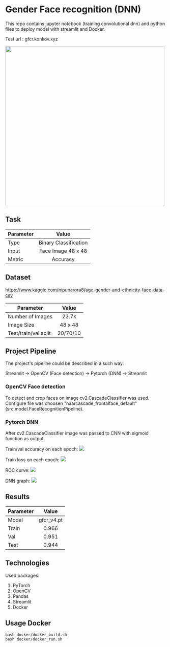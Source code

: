# Gender Face recognition (DNN)
This repo contains jupyter notebook (training convolutional dnn) and python files to deploy model with streamlit and Docker.

Test url : gfcr.konkov.xyz

<img src="plots/img1.png" width="500" height="500">

## Task

| Parameter     | Value         |
| ------------- |:-------------:|
| Type | Binary Classification |
| Input | Face Image 48 x 48 |
| Metric | Accuracy |

## Dataset
https://www.kaggle.com/nipunarora8/age-gender-and-ethnicity-face-data-csv

| Parameter     | Value         |
| ------------- |:-------------:|
| Number of Images | 23.7k |
| Image Size | 48 x 48 |
| Test/train/val split |  20/70/10 |

## Project Pipeline
The project's pipeline could be described in a such way:

Streamlit -> OpenCV (Face detection) -> Pytorch (DNN) -> Streamlit

### OpenCV Face detection
To detect and crop faces on image cv2.CascadeClassifier was used. Configure file was choosen "haarcascade_frontalface_default" (src.model.FaceRecognitionPipeline).

### Pytorch DNN
After cv2.CascadeClassifier image was passed to CNN with sigmoid function as output.

Train/val accuracy on each epoch:
![](plots/acc.png)

Train loss on each epoch:
![](plots/train_loss.png)

ROC curve:
![](plots/roc_auc.png)

DNN graph:
![](plots/gfcr.png)


## Results
| Parameter     | Value         |
| ------------- |:-------------:|
| Model | gfcr_v4.pt |
| Train | 0.966 |
| Val | 0.951 |
| Test | 0.944 |  

## Technologies

Used packages:
1. PyTorch
2. OpenCV
3. Pandas
4. Streamlit
5. Docker

## Usage Docker
```shell
bash docker/docker_build.sh
bash docker/docker_run.sh
```